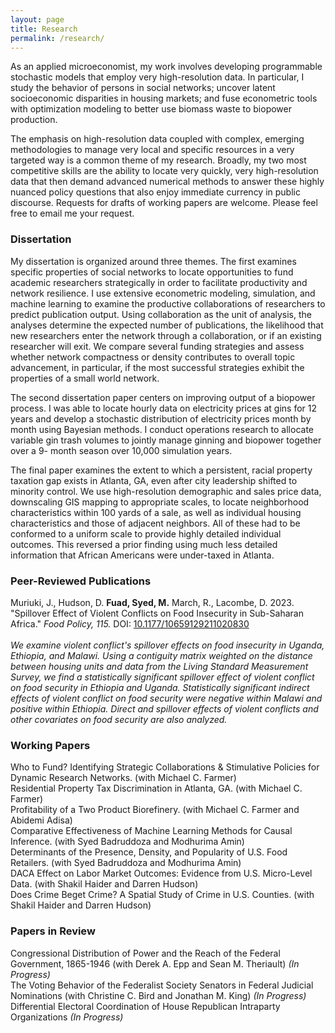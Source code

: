 ```yaml
---
layout: page
title: Research
permalink: /research/
---
```

As an applied microeconomist, my work involves developing programmable stochastic models that employ very high-resolution data. In particular, I study the behavior of persons in social networks; uncover latent socioeconomic disparities in housing markets; and fuse econometric tools with optimization modeling to better use biomass waste to biopower production. 

The emphasis on high-resolution data coupled with complex, emerging methodologies to manage very local and specific resources in a very targeted way is a common theme of my research. Broadly, my two most competitive skills are the ability to locate very quickly, very high-resolution data that then demand advanced numerical methods to answer these highly nuanced policy questions that also enjoy immediate currency in public discourse. Requests for drafts of working papers are welcome. Please feel free to email me your request.

### Dissertation <br>
My dissertation is organized around three themes. The first examines specific properties of social networks to locate opportunities to fund academic researchers strategically in order to facilitate productivity and network resilience. I use extensive econometric modeling, simulation, and machine learning to examine the productive collaborations of researchers to predict publication output. Using collaboration as the unit of analysis, the analyses determine the expected number of publications, the likelihood that new researchers enter the network through a collaboration, or if an existing researcher will exit. We compare several funding strategies and assess whether network compactness or density contributes to overall topic advancement, in particular, if the most successful strategies exhibit the properties of a small world network. 

The second dissertation paper centers on improving output of a biopower process. I was able to locate hourly data on electricity prices at gins for 12 years and develop a stochastic distribution of electricity prices month by month using Bayesian methods. I conduct operations research to allocate variable gin trash volumes to jointly manage ginning and biopower together over a 9-
month season over 10,000 simulation years. 

The final paper examines the extent to which a persistent, racial property taxation gap exists in Atlanta, GA, even after city leadership shifted to minority control. We use high-resolution demographic and sales price data, downscaling GIS mapping to appropriate scales, to locate neighborhood characteristics within 100 yards of a sale, as well as individual housing characteristics and those of adjacent neighbors. All of these had to be conformed to a uniform scale to provide highly detailed individual outcomes. This reversed a prior finding using much less detailed information that African Americans were under-taxed in Atlanta. 

### Peer-Reviewed Publications <br>
Muriuki, J., Hudson, D. **Fuad, Syed, M.** March, R., Lacombe, D. 2023. "Spillover Effect of Violent Conflicts on Food Insecurity in Sub-Saharan Africa." *Food Policy, 115.* DOI: [10.1177/10659129211020830](https://doi.org/10.1016/j.foodpol.2023.102417) <br><br>
*We examine violent conflict's spillover effects on food insecurity in Uganda, Ethiopia, and Malawi. Using a contiguity matrix weighted on the distance between housing units and data from the Living Standard Measurement Survey, we find a statistically significant spillover effect of violent conflict on food security in Ethiopia and Uganda. Statistically significant indirect effects of violent conflict on food security were negative within Malawi and positive within Ethiopia. Direct and spillover effects of violent conflicts and other covariates on food security are also analyzed.*<br> 

### Working Papers <br> 
Who to Fund? Identifying Strategic Collaborations & Stimulative Policies for Dynamic Research Networks. (with Michael C. Farmer) <br>
Residential Property Tax Discrimination in Atlanta, GA. (with Michael C. Farmer) <br>
Profitability of a Two Product Biorefinery. (with Michael C. Farmer and Abidemi Adisa) <br> 
Comparative Effectiveness of Machine Learning Methods for Causal Inference. (with Syed Badruddoza and Modhurima Amin) <br> 
Determinants of the Presence, Density, and Popularity of U.S. Food Retailers. (with Syed Badruddoza and Modhurima Amin) <br> 
DACA Effect on Labor Market Outcomes: Evidence from U.S. Micro-Level Data. (with Shakil Haider and Darren Hudson) <br> 
Does Crime Beget Crime? A Spatial Study of Crime in U.S. Counties. (with Shakil Haider and Darren Hudson) <br> 

### Papers in Review <br> 
Congressional Distribution of Power and the Reach of the Federal Government, 1865-1946 (with Derek A. Epp and Sean M. Theriault) *(In Progress)*<br>
The Voting Behavior of the Federalist Society Senators in Federal Judicial Nominations (with Christine C. Bird and Jonathan M. King) *(In Progress)*<br>
Differential Electoral Coordination of House Republican Intraparty Organizations *(In Progress)*
